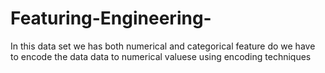 # Featuring-Engineering-

In this data set we has both numerical and categorical feature do we have to encode the data data to numerical valuese using encoding techniques 
